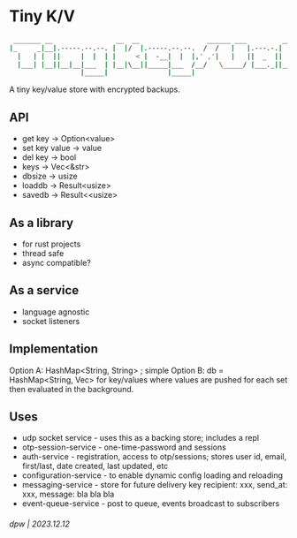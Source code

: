# Tiny K/V

```bash
 _______ __                __  __                 ______ ___         __              
|_     _|__|.-----.--.--. |  |/  |.-----.--.--.  /  /   |   |.---.-.|  |.--.--.-----.
  |   | |  ||     |  |  | |     < |  -__|  |  |,' ,'|   |   ||  _  ||  ||  |  |  -__|
  |___| |__||__|__|___  | |__|\__||_____|___  /__/   \_____/ |___._||__||_____|_____|
                  |_____|               |_____|                                      
```

A tiny key/value store with encrypted backups.

## API

* get key -> Option\<value\>
* set key value -> value
* del key -> bool
* keys -> Vec\<\&str\>
* dbsize -> usize
* loaddb -> Result\<usize\>
* savedb -> Result<\<usize\>

## As a library

* for rust projects
* thread safe
* async compatible?

## As a service

* language agnostic
* socket listeners

## Implementation

Option A: HashMap<String, String> ; simple
Option B: db = HashMap<String, Vec<String>> for key/values where values are pushed for each set then evaluated in the background.

## Uses

* udp socket service - uses this as a backing store; includes a repl
* otp-session-service - one-time-password and sessions
* auth-service - registration, access to otp/sessions; stores user id, email, first/last, date created, last updated, etc
* configuration-service - to enable dynamic config loading and reloading
* messaging-service - store for future delivery key recipient: xxx, send_at: xxx, message: bla bla bla
* event-queue-service - post to queue, events broadcast to subscribers

###### dpw | 2023.12.12

